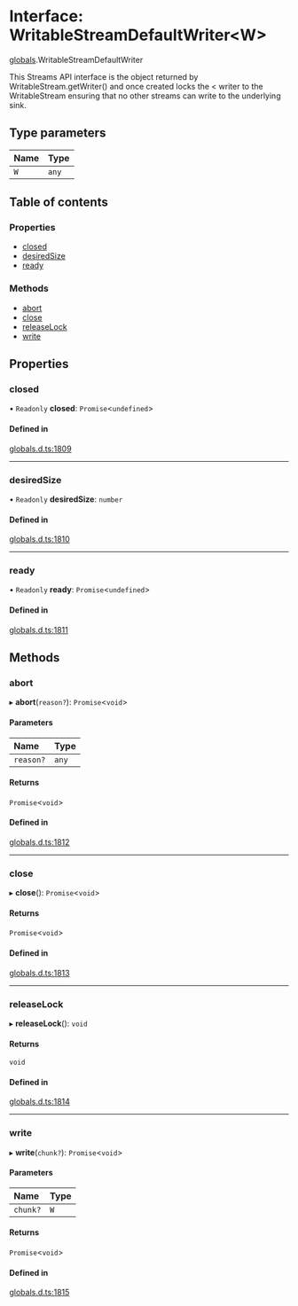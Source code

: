 # Interface: WritableStreamDefaultWriter<W\>

[globals](../modules/globals.md).WritableStreamDefaultWriter

This Streams API interface is the object returned by WritableStream.getWriter() and once created locks the < writer to the WritableStream ensuring that no other streams can write to the underlying sink.

## Type parameters

| Name | Type |
| :------ | :------ |
| `W` | `any` |

## Table of contents

### Properties

- [closed](globals.WritableStreamDefaultWriter.md#closed)
- [desiredSize](globals.WritableStreamDefaultWriter.md#desiredsize)
- [ready](globals.WritableStreamDefaultWriter.md#ready)

### Methods

- [abort](globals.WritableStreamDefaultWriter.md#abort)
- [close](globals.WritableStreamDefaultWriter.md#close)
- [releaseLock](globals.WritableStreamDefaultWriter.md#releaselock)
- [write](globals.WritableStreamDefaultWriter.md#write)

## Properties

### closed

• `Readonly` **closed**: `Promise`<`undefined`\>

#### Defined in

[globals.d.ts:1809](https://github.com/goodcodedev/bun-types/blob/8bd1b3a/globals.d.ts#L1809)

___

### desiredSize

• `Readonly` **desiredSize**: `number`

#### Defined in

[globals.d.ts:1810](https://github.com/goodcodedev/bun-types/blob/8bd1b3a/globals.d.ts#L1810)

___

### ready

• `Readonly` **ready**: `Promise`<`undefined`\>

#### Defined in

[globals.d.ts:1811](https://github.com/goodcodedev/bun-types/blob/8bd1b3a/globals.d.ts#L1811)

## Methods

### abort

▸ **abort**(`reason?`): `Promise`<`void`\>

#### Parameters

| Name | Type |
| :------ | :------ |
| `reason?` | `any` |

#### Returns

`Promise`<`void`\>

#### Defined in

[globals.d.ts:1812](https://github.com/goodcodedev/bun-types/blob/8bd1b3a/globals.d.ts#L1812)

___

### close

▸ **close**(): `Promise`<`void`\>

#### Returns

`Promise`<`void`\>

#### Defined in

[globals.d.ts:1813](https://github.com/goodcodedev/bun-types/blob/8bd1b3a/globals.d.ts#L1813)

___

### releaseLock

▸ **releaseLock**(): `void`

#### Returns

`void`

#### Defined in

[globals.d.ts:1814](https://github.com/goodcodedev/bun-types/blob/8bd1b3a/globals.d.ts#L1814)

___

### write

▸ **write**(`chunk?`): `Promise`<`void`\>

#### Parameters

| Name | Type |
| :------ | :------ |
| `chunk?` | `W` |

#### Returns

`Promise`<`void`\>

#### Defined in

[globals.d.ts:1815](https://github.com/goodcodedev/bun-types/blob/8bd1b3a/globals.d.ts#L1815)
